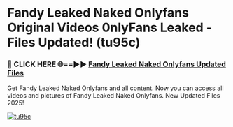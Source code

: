 # Fandy Leaked Naked Onlyfans Original Videos 0nlyFans Leaked - Files Updated! (tu95c)

<h3>🔴 CLICK HERE 🌐==►► <a href="https://tinyurl.com/brd5kh86" rel="nofollow">Fandy Leaked Naked Onlyfans Updated Files</a></h3>

Get Fandy Leaked Naked Onlyfans and all content. Now you can access all videos and pictures of Fandy Leaked Naked Onlyfans. New Updated Files 2025!

[![tu95c](https://i.imgur.com/K7sEzmb.gif)](https://tinyurl.com/brd5kh86)
